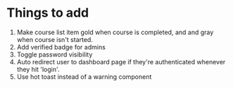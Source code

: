 # Things to add

1. Make course list item gold when course is completed, and and gray when course isn't started.
2. Add verified badge for admins
3. Toggle password visibility
4. Auto redirect user to dashboard page if they're authenticated whenever they hit 'login'.
5. Use hot toast instead of a warning component
